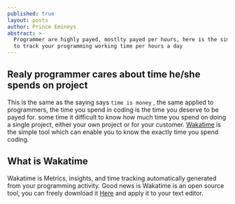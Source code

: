 ```yaml
---
published: true
layout: posts
author: Prince Emineys
abstract: >-
  Programmer are highly payed, mostlty payed per hours, here is the simple way
  to track your programming working time per hours a day
---
```

## **Realy programmer cares about time he/she spends on project**

This is the same as the saying says ```time is money``` , the same applied to programmers, the time you spend in coding is the time you deserve to be payed for. some time it difficult to know how much time you spend on doing a single project, either your own project or for your customer. [Wakatime](wakatime.com) is the simple tool which can enable you to know the exactly time you spend coding.


## **What is Wakatime**

Wakatime is Metrics, insights, and time tracking automatically generated from your programming activity. Good news is Wakatime is an open source tool, you can freely download it [Here](https://wakatime.com/download) and apply it to your text editor. 